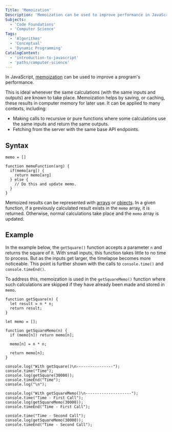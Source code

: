 ```yaml
---
Title: 'Memoization'
Description: 'Memoization can be used to improve performance in JavaScript code.'
Subjects:
  - 'Code Foundations'
  - 'Computer Science'
Tags:
  - 'Algorithms'
  - 'Conceptual'
  - 'Dynamic Programming'
CatalogContent:
  - 'introduction-to-javascript'
  - 'paths/computer-science'
---
```


In JavaScript, [memoization](https://www.codecademy.com/resources/docs/general/memoization) can be used to improve a program's performance.

This is ideal whenever the same calculations (with the same inputs and outputs) are known to take place. Memoization helps by saving, or caching, these results in computer memory for later use. It can be applied to many contexts, including:

- Making calls to recursive or pure functions where some calculations use the same inputs and return the same outputs.
- Fetching from the server with the same base API endpoints.

## Syntax

```pseudo
memo = []

function memoFunction(arg) {
  if(memo[arg]) {
    return memo[arg]
  } else {
    // Do this and update memo.
  }
}
```

Memoized results can be represented with [arrays](https://www.codecademy.com/resources/docs/javascript/arrays) or [objects](https://www.codecademy.com/resources/docs/javascript/objects). In a given function, if a previously calculated result exists in the `memo` array, it is returned. Otherwise, normal calculations take place and the `memo` array is updated.

## Example

In the example below, the `getSquare()` function accepts a parameter `n` and returns the square of it. With small inputs, this function takes little to no time to process. But as the inputs get larger, the timelapse becomes more noticeable. This point is further shown with the calls to `console.time()` and `console.timeEnd()`.

To address this, memoization is used in the `getSquareMemo()` function where such calculations are skipped if they have already been made and stored in `memo`.

```codebyte/javascript
function getSquare(n) {
  let result = n * n;
  return result;
}

let memo = [];

function getSquareMemo(n) {
  if (memo[n]) return memo[n];

  memo[n] = n * n;

  return memo[n];
}

console.log("With getSquare()\n----------------");
console.time("Time");
console.log(getSquare(30000));
console.timeEnd("Time");
console.log("\n");

console.log("With getSquareMemo()\n--------------------");
console.time("Time - First Call");
console.log(getSquareMemo(30000));
console.timeEnd("Time - First Call");

console.time("Time - Second Call");
console.log(getSquareMemo(30000));
console.timeEnd("Time - Second Call");
```

